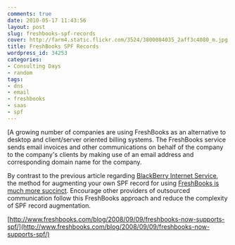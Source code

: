 ```yaml
---
comments: true
date: 2010-05-17 11:43:56
layout: post
slug: freshbooks-spf-records
cover: http://farm4.static.flickr.com/3524/3800084035_2aff3c4080_m.jpg
title: FreshBooks SPF Records
wordpress_id: 34253
categories:
- Consulting Days
- random
tags:
- dns
- email
- freshbooks
- saas
- spf
---
```


[A growing number of companies are using FreshBooks as an alternative to desktop and client/server oriented billing systems.  The FreshBooks service sends email invoices and other communications on behalf of the company to the company's clients by making use of an email address and corresponding domain name for the company.

By contrast to the previous article regarding [BlackBerry Internet Service](http://fudge.org/blackberry-spf-records), the method for augmenting your own SPF record for using [FreshBooks is much more succinct](http://www.freshbooks.com/blog/2008/09/09/freshbooks-now-supports-spf/).  Encourage other providers of outsourced communication follow this FreshBooks approach and reduce the complexity of SPF record augmentation.

[http://www.freshbooks.com/blog/2008/09/09/freshbooks-now-supports-spf/](http://www.freshbooks.com/blog/2008/09/09/freshbooks-now-supports-spf/)
